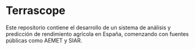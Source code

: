 # Terrascope

Este repositorio contiene el desarrollo de un sistema de análisis y predicción de rendimiento agrícola en España, comenzando con fuentes públicas como AEMET y SIAR.